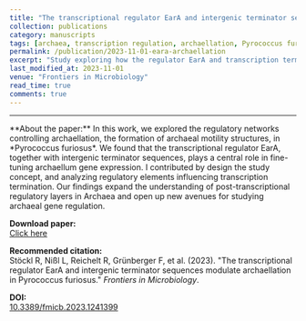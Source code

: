 ```yaml
---
title: "The transcriptional regulator EarA and intergenic terminator sequences modulate archaellation in Pyrococcus furiosus"
collection: publications
category: manuscripts
tags: [archaea, transcription regulation, archaellation, Pyrococcus furiosus]
permalink: /publication/2023-11-01-eara-archaellation
excerpt: "Study exploring how the regulator EarA and transcription terminators influence archaellum formation in Pyrococcus furiosus."
last_modified_at: 2023-11-01
venue: "Frontiers in Microbiology"
read_time: true
comments: true
---
```


<hr />
**About the paper:**  
In this work, we explored the regulatory networks controlling archaellation, the formation of archaeal motility structures, in *Pyrococcus furiosus*.  
We found that the transcriptional regulator EarA, together with intergenic terminator sequences, plays a central role in fine-tuning archaellum gene expression.  
I contributed by design the study concept, and analyzing regulatory elements influencing transcription termination.  
Our findings expand the understanding of post-transcriptional regulatory layers in Archaea and open up new avenues for studying archaeal gene regulation.

**Download paper:**  
[Click here](http://felixgrunberger.github.io/files/fmicb-14-1241399.pdf)


**Recommended citation:**  
Stöckl R, Nißl L, Reichelt R, Grünberger F, et al. (2023). "The transcriptional regulator EarA and intergenic terminator sequences modulate archaellation in Pyrococcus furiosus." *Frontiers in Microbiology*.

**DOI:**  
[10.3389/fmicb.2023.1241399](https://doi.org/10.3389/fmicb.2023.1241399)
